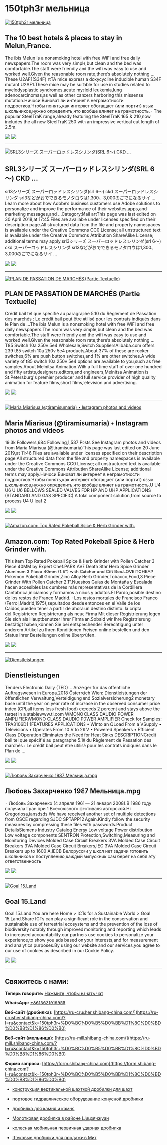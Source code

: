 # 150tph3r мельница

<a href="https://swt.shibang-china.com/?l=ru&img&k=150tph3r+%D0%BC%D0%B5%D0%BB%D1%8C%D0%BD%D0%B8%D1%86%D0%B0" target="_blank">![150tph3r мельница](http://static.shibang-china.com/all-800x300/797.jpg)</a>

## The 10 best hotels &amp; places to stay in Melun,France.
The ibis Melun is a nonsmoking hotel with free WiFi and free daily newspapers.The room was very simple,but clean and the bed was comfortable.The staff were friendly and the wifi was easy to use and worked well.Given the reasonable room rate,there’s absolutely nothing …These U2AF1(S34F) rtTA mice express a doxycycline inducible human S34F mutant U2AF1.These mice may be suitable for use in studies related to myelodysplastic syndromes,acute myeloid leukemia,lung adenocarcinomas,as well as other cancers harboring this missense mutation.Ничоси!Виноват ли интернет в неграмотности подростков.Чтобы понять,как интернет обогащает (или портит) язык школьников,нужно определить,что вообще влияет на грамотность.&nbsp;&#0183;&#32;The popular SteelTraK range,already featuring the SteelTraK 165 &amp; 210,now includes the all new SteelTraK 250 with an impressive vertical cut length of 2.5m.


<a href="https://whatsapp.shibangsoft.com/WhatsApp.php" target="_blank" title="WhatsApp">![](http://static.shibang-china.com/icon/whatsapp.png)</a> <a href="https://swt.shibang-china.com/?l=ru&icon&k=150tph3r+%D0%BC%D0%B5%D0%BB%D1%8C%D0%BD%D0%B8%D1%86%D0%B0" target="_blank">![](http://static.shibang-china.com/icon/chat-ru.png)</a>

---

<a href="https://swt.shibang-china.com/?l=ru&img&k=150tph3r+%D0%BC%D0%B5%D0%BB%D1%8C%D0%BD%D0%B8%D1%86%D0%B0" target="_blank">![SRL3シリーズ スーパーロッドレスシリンダ(SRL 6～) CKD …](http://static.shibang-china.com/all-800x300/523.jpg)</a>

## SRL3シリーズ スーパーロッドレスシリンダ(SRL 6～) CKD …
srl3シリーズ スーパーロッドレスシリンダ(srl 6～) ckd スーパーロッドレスシリンダ srl3などがおでできるモノタロウは1,300、3,000のごでになるサイ …Learn more about how Adobe’s business customers use Adobe solutions to personalize and improve the performance of their websites,apps,and marketing messages,and …Category:Mail artThis page was last edited on 30 April 2018,at 17:45.Files are available under licenses specified on their description page.All structured data from the file and property namespaces is available under the Creative Commons CC0 License; all unstructured text is available under the Creative Commons Attribution ShareAlike License; additional terms may apply.srl3シリーズ スーパーロッドレスシリンダ(srl 6～) ckd スーパーロッドレスシリンダ srl3などがおでできるモノタロウは1,300、3,000のごでになるサイ …


<a href="https://whatsapp.shibangsoft.com/WhatsApp.php" target="_blank" title="WhatsApp">![](http://static.shibang-china.com/icon/whatsapp.png)</a> <a href="https://swt.shibang-china.com/?l=ru&icon&k=150tph3r+%D0%BC%D0%B5%D0%BB%D1%8C%D0%BD%D0%B8%D1%86%D0%B0" target="_blank">![](http://static.shibang-china.com/icon/chat-ru.png)</a>

---

<a href="https://swt.shibang-china.com/?l=ru&img&k=150tph3r+%D0%BC%D0%B5%D0%BB%D1%8C%D0%BD%D0%B8%D1%86%D0%B0" target="_blank">![PLAN DE PASSATION DE MARCH&#201;S (Partie Textuelle)](http://static.shibang-china.com/all-800x300/1193.jpg)</a>

## PLAN DE PASSATION DE MARCH&#201;S (Partie Textuelle)
Cr&#233;dit bail tel que sp&#233;cifi&#233; au paragraphe 5.10 du R&#232;glement de Passation des march&#233;s : Le cr&#233;dit bail peut &#234;tre utilis&#233; pour les contrats indiqu&#233;s dans le Plan de …The ibis Melun is a nonsmoking hotel with free WiFi and free daily newspapers.The room was very simple,but clean and the bed was comfortable.The staff were friendly and the wifi was easy to use and worked well.Given the reasonable room rate,there’s absolutely nothing …T85 Switch 10a 250v 5e4 Wholesale,Switch SuppliersAlibaba.com offers 239 t85 switch 10a 250v 5e4 products.About 37% of these are rocker switches,6% are push button switches,and 1% are other switches.A wide variety of t85 switch 10a 250v 5e4 options are available to you,such as free samples.About Melnitsa Animation.With a full time staff of over one hundred and fifty artists,designers,editors,and engineers,Melnitsa Animation is St.Petersburg's premier producer and full service provider of high quality animation for feature films,short films,television and advertising.


<a href="https://whatsapp.shibangsoft.com/WhatsApp.php" target="_blank" title="WhatsApp">![](http://static.shibang-china.com/icon/whatsapp.png)</a> <a href="https://swt.shibang-china.com/?l=ru&icon&k=150tph3r+%D0%BC%D0%B5%D0%BB%D1%8C%D0%BD%D0%B8%D1%86%D0%B0" target="_blank">![](http://static.shibang-china.com/icon/chat-ru.png)</a>

---

<a href="https://swt.shibang-china.com/?l=ru&img&k=150tph3r+%D0%BC%D0%B5%D0%BB%D1%8C%D0%BD%D0%B8%D1%86%D0%B0" target="_blank">![Maria Miarisua (@tiramisumaria) • Instagram photos and videos](http://static.shibang-china.com/all-800x300/112.jpg)</a>

## Maria Miarisua (@tiramisumaria) • Instagram photos and videos
19.3k Followers,684 Following,1,537 Posts See Instagram photos and videos from Maria Miarisua (@tiramisumaria)This page was last edited on 20 June 2019,at 11:46.Files are available under licenses specified on their description page.All structured data from the file and property namespaces is available under the Creative Commons CC0 License; all unstructured text is available under the Creative Commons Attribution ShareAlike License; additional terms may apply.Ничоси!Виноват ли интернет в неграмотности подростков.Чтобы понять,как интернет обогащает (или портит) язык школьников,нужно определить,что вообще влияет на грамотность.U U4 U6 U U6 BELLOWS SEALED VALVES FOR HP AND UHP APPLICATIONS (STANDARD AND GAS SPECIFIC) A total component solution,from source to process U4 U leaf 2


<a href="https://whatsapp.shibangsoft.com/WhatsApp.php" target="_blank" title="WhatsApp">![](http://static.shibang-china.com/icon/whatsapp.png)</a> <a href="https://swt.shibang-china.com/?l=ru&icon&k=150tph3r+%D0%BC%D0%B5%D0%BB%D1%8C%D0%BD%D0%B8%D1%86%D0%B0" target="_blank">![](http://static.shibang-china.com/icon/chat-ru.png)</a>

---

<a href="https://swt.shibang-china.com/?l=ru&img&k=150tph3r+%D0%BC%D0%B5%D0%BB%D1%8C%D0%BD%D0%B8%D1%86%D0%B0" target="_blank">![Amazon.com: Top Rated Pokeball Spice &amp; Herb Grinder with.](http://static.shibang-china.com/all-800x300/1447.jpg)</a>

## Amazon.com: Top Rated Pokeball Spice &amp; Herb Grinder with.
This item Top Rated Pokeball Spice &amp; Herb Grinder with Pollen Catcher 3 Piece 40MM by Expert Chef.PARK AVE Death Star Herb Spice Grinder Aluminum 3 Piece 40mm (1.5&quot;) with Catcher and Gift Box.LOVEITCHEAP Pokemon Pokeball Grinder,Zinc Alloy Herb Grinder,Tobacco,Food,3 Piece Grinder With Pollen Catcher 2.1&quot;.Nuestros Gu&#237;as de Monta&#241;a y Escalada hacen accesibles las cumbres m&#225;s representativas de la Cordillera Cantabrica,iniciamos y formamos a ni&#241;os y adultos.El Pardo,posible destino de los restos de Franco Madrid.&nbsp;&#0183;&#32;Los restos mortales de Francisco Franco (Ferrol,Madrid,1975),sepultados desde entonces en el Valle de los Ca&#237;dos,pueden tener a partir de ahora un destino distinto: la cripta del.Registrieren Registrierung als neue Firma Mit dieser Registrierung legen Sie sich als Hauptbenutzer Ihrer Firma an.Sobald wir Ihre Registrierung best&#228;tigt haben,k&#246;nnen Sie bei entsprechender Berechtigung unter anderem Artikel zu Ihren Konditionen Preisen online bestellen und den Status Ihrer Bestellungen online &#252;berpr&#252;fen.


<a href="https://whatsapp.shibangsoft.com/WhatsApp.php" target="_blank" title="WhatsApp">![](http://static.shibang-china.com/icon/whatsapp.png)</a> <a href="https://swt.shibang-china.com/?l=ru&icon&k=150tph3r+%D0%BC%D0%B5%D0%BB%D1%8C%D0%BD%D0%B8%D1%86%D0%B0" target="_blank">![](http://static.shibang-china.com/icon/chat-ru.png)</a>

---

<a href="https://swt.shibang-china.com/?l=ru&img&k=150tph3r+%D0%BC%D0%B5%D0%BB%D1%8C%D0%BD%D0%B8%D1%86%D0%B0" target="_blank">![Dienstleistungen](http://static.shibang-china.com/all-800x300/597.jpg)</a>

## Dienstleistungen
Tenders Electronic Daily (TED) − Anzeiger f&#252;r das &#246;ffentliche Auftragswesen in Europa.2018 &#214;sterreich Wien: Dienstleistungen der &#246;ffentlichen Verwaltung,Verteidigung und Sozialversicherung2 monetary base until the year on year rate of increase in the observed consumer price index (CPI,all items less fresh food) exceeds 2 percent and stays above the target in a stablewww.ti.com WMONO CLASS DAUDIO POWER AMPLIFIERWMONO CLASS DAUDIO POWER AMPLIFIER Check for Samples: TPA3106D1 1FEATURES APPLICATIONS • WInto an ΩLoad From a VSupply • Televisions • Operates From 10 V to 26 V • Powered Speakers • Efficient Class DOperation Eliminates the Need for Heat Sinks DESCRIPTIONCr&#233;dit bail tel que sp&#233;cifi&#233; au paragraphe 5.10 du R&#232;glement de Passation des march&#233;s : Le cr&#233;dit bail peut &#234;tre utilis&#233; pour les contrats indiqu&#233;s dans le Plan de …


<a href="https://whatsapp.shibangsoft.com/WhatsApp.php" target="_blank" title="WhatsApp">![](http://static.shibang-china.com/icon/whatsapp.png)</a> <a href="https://swt.shibang-china.com/?l=ru&icon&k=150tph3r+%D0%BC%D0%B5%D0%BB%D1%8C%D0%BD%D0%B8%D1%86%D0%B0" target="_blank">![](http://static.shibang-china.com/icon/chat-ru.png)</a>

---

<a href="https://swt.shibang-china.com/?l=ru&img&k=150tph3r+%D0%BC%D0%B5%D0%BB%D1%8C%D0%BD%D0%B8%D1%86%D0%B0" target="_blank">![Любовь Захарченко 1987 Мельница.mpg](http://static.shibang-china.com/all-800x300/800.jpg)</a>

## Любовь Захарченко 1987 Мельница.mpg
&nbsp;&#0183;&#32;Любовь Захарченко (4 апреля 1961 — 21 января 2008).В 1986 году получила Гран при 1 Всесоюзного фестиваля авторской.Hi Gregoriosa,iansdsds We have received another set of multiple detections from OSCE regarding SJDC SPTAPP12 Again.Kindly follow the security measures by compressing these files with passwords.Product DetailsSiemens Industry Catalog Energy Low voltage Power distribution Low voltage components SENTRON Protection,Switching,Measuring and Monitoring Devices Molded Case Circuit Breakers 3VA Molded Case Circuit Breakers 3VA Molded Case Circuit Breakers,IEC 3VA Molded Case Circuit Breakers up to 1600 A,IECВ Белоруссии у школ нет задачи готовить школьников к поступлению,каждый выпускник сам берёт на себя эту ответственность


<a href="https://whatsapp.shibangsoft.com/WhatsApp.php" target="_blank" title="WhatsApp">![](http://static.shibang-china.com/icon/whatsapp.png)</a> <a href="https://swt.shibang-china.com/?l=ru&icon&k=150tph3r+%D0%BC%D0%B5%D0%BB%D1%8C%D0%BD%D0%B8%D1%86%D0%B0" target="_blank">![](http://static.shibang-china.com/icon/chat-ru.png)</a>

---

<a href="https://swt.shibang-china.com/?l=ru&img&k=150tph3r+%D0%BC%D0%B5%D0%BB%D1%8C%D0%BD%D0%B8%D1%86%D0%B0" target="_blank">![Goal 15.Land](http://static.shibang-china.com/all-800x300/1082.jpg)</a>

## Goal 15.Land
Goal 15.Land.You are here Home &gt; ICTs for a Sustainable World &gt; Goal 15.Land.Share ICTs can play a significant role in the conservation and sustainable use of terrestrial ecosystems and the prevention of the loss of biodiversity notably through improved monitoring and reporting which leads to increased accountability.our partners use cookies to personalize your experience,to show you ads based on your interests,and for measurement and analytics purposes.By using our website and our services,you agree to our use of cookies as described in our Cookie Policy.

<a href="https://whatsapp.shibangsoft.com/WhatsApp.php" target="_blank" title="WhatsApp">![](http://static.shibang-china.com/icon/whatsapp.png)</a> <a href="https://swt.shibang-china.com/?l=ru&icon&k=150tph3r+%D0%BC%D0%B5%D0%BB%D1%8C%D0%BD%D0%B8%D1%86%D0%B0" target="_blank">![](http://static.shibang-china.com/icon/chat-ru.png)</a>

---
## Свяжитесь с нами:

**Теперь говорите:** [Нажмите, чтобы начать чат](https://swt.shibang-china.com?l=ru&contact&k=150tph3r+%D0%BC%D0%B5%D0%BB%D1%8C%D0%BD%D0%B8%D1%86%D0%B0)

**WhatsApp:**  [+8613621919955](https://whatsapp.shibangsoft.com/WhatsApp.php)

**Веб-сайт (дробилка):** [https://ru-crusher.shibang-china.com/](https://ru-crusher.shibang-china.com/?l=ru&contact&k=150tph3r+%D0%BC%D0%B5%D0%BB%D1%8C%D0%BD%D0%B8%D1%86%D0%B0)

**Веб-сайт (мельница):** [https://ru-mill.shibang-china.com/](https://ru-mill.shibang-china.com/?l=ru&contact&k=150tph3r+%D0%BC%D0%B5%D0%BB%D1%8C%D0%BD%D0%B8%D1%86%D0%B0)

**Форма запроса:** [https://form.shibang-china.com](https://form.shibang-china.com?l=ru&contact&k=150tph3r+%D0%BC%D0%B5%D0%BB%D1%8C%D0%BD%D0%B8%D1%86%D0%B0)

* [конструкция вертикальной шахтной дробилки для шахт](../131/%D0%BA%D0%BE%D0%BD%D1%81%D1%82%D1%80%D1%83%D0%BA%D1%86%D0%B8%D1%8F%20%D0%B2%D0%B5%D1%80%D1%82%D0%B8%D0%BA%D0%B0%D0%BB%D1%8C%D0%BD%D0%BE%D0%B9%20%D1%88%D0%B0%D1%85%D1%82%D0%BD%D0%BE%D0%B9%20%D0%B4%D1%80%D0%BE%D0%B1%D0%B8%D0%BB%D0%BA%D0%B8%20%D0%B4%D0%BB%D1%8F%20%D1%88%D0%B0%D1%85%D1%82.md)

* [портовое гидравлическое оборудование конусной дробилки](../131/%D0%BF%D0%BE%D1%80%D1%82%D0%BE%D0%B2%D0%BE%D0%B5%20%D0%B3%D0%B8%D0%B4%D1%80%D0%B0%D0%B2%D0%BB%D0%B8%D1%87%D0%B5%D1%81%D0%BA%D0%BE%D0%B5%20%D0%BE%D0%B1%D0%BE%D1%80%D1%83%D0%B4%D0%BE%D0%B2%D0%B0%D0%BD%D0%B8%D0%B5%20%D0%BA%D0%BE%D0%BD%D1%83%D1%81%D0%BD%D0%BE%D0%B9%20%D0%B4%D1%80%D0%BE%D0%B1%D0%B8%D0%BB%D0%BA%D0%B8.md)

* [дробилка для камня и камня](../132/%D0%B4%D1%80%D0%BE%D0%B1%D0%B8%D0%BB%D0%BA%D0%B0%20%D0%B4%D0%BB%D1%8F%20%D0%BA%D0%B0%D0%BC%D0%BD%D1%8F%20%D0%B8%20%D0%BA%D0%B0%D0%BC%D0%BD%D1%8F.md)

* [Молотковая дробилка в районе Шицзячжуан](../132/%D0%9C%D0%BE%D0%BB%D0%BE%D1%82%D0%BA%D0%BE%D0%B2%D0%B0%D1%8F%20%D0%B4%D1%80%D0%BE%D0%B1%D0%B8%D0%BB%D0%BA%D0%B0%20%D0%B2%20%D1%80%D0%B0%D0%B9%D0%BE%D0%BD%D0%B5%20%D0%A8%D0%B8%D1%86%D0%B7%D1%8F%D1%87%D0%B6%D1%83%D0%B0%D0%BD.md)

* [колесная мобильная первичная ударная дробилка](../131/%D0%BA%D0%BE%D0%BB%D0%B5%D1%81%D0%BD%D0%B0%D1%8F%20%D0%BC%D0%BE%D0%B1%D0%B8%D0%BB%D1%8C%D0%BD%D0%B0%D1%8F%20%D0%BF%D0%B5%D1%80%D0%B2%D0%B8%D1%87%D0%BD%D0%B0%D1%8F%20%D1%83%D0%B4%D0%B0%D1%80%D0%BD%D0%B0%D1%8F%20%D0%B4%D1%80%D0%BE%D0%B1%D0%B8%D0%BB%D0%BA%D0%B0.md)

* [Щековые дробилки для продажи в Мит](../135/%D0%A9%D0%B5%D0%BA%D0%BE%D0%B2%D1%8B%D0%B5%20%D0%B4%D1%80%D0%BE%D0%B1%D0%B8%D0%BB%D0%BA%D0%B8%20%D0%B4%D0%BB%D1%8F%20%D0%BF%D1%80%D0%BE%D0%B4%D0%B0%D0%B6%D0%B8%20%D0%B2%20%D0%9C%D0%B8%D1%82.md)